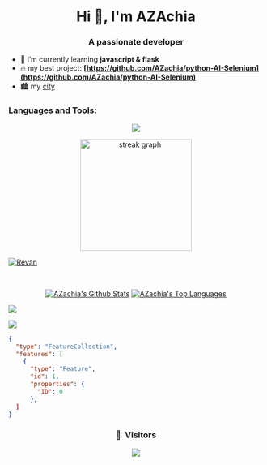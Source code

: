 <h1 align="center">Hi 👋, I'm AZAchia</h1>
<h3 align="center">A passionate developer</h3>


- 🌱 I’m currently learning **javascript & flask**
- 🔥 my best project: **[https://github.com/AZachia/python-AI-Selenium](https://github.com/AZachia/python-AI-Selenium)**
- 🏙️ my [city](https://honzaap.github.io/GithubCity/?name=AZachia&year=2024)


<h3 align="left">Languages and Tools:</h3>
<p align="center">
    <a href="https://skillicons.dev">
        <img src="https://skillicons.dev/icons?i=py,html,css,js,c,cpp,nodejs,flask,express,linux,md,stackoverflow,devto,ubuntu,debian,vscode,windows,arduino,bash,discord,linkedin,github&perline=11" />
    </a>
</p>

<div align="center">
  <img src="https://streak-stats.demolab.com?user=AZachia&theme=transparent&hide_border=true" height="220" alt="streak graph"  />
</div>

<p align="left"> <a href="https://github.com/ryo-ma/github-profile-trophy"><img src="https://github-profile-trophy.vercel.app/?username=AZachia" alt="Revan" /></a> </p>



<br>
<p align="center">
<a href="https://github.com/AZachia"><img alt="AZachia's Github Stats" src="https://github-readme-stats.vercel.app/api?username=AZachia&show_icons=true&count_private=true&theme=react&hide_border=true&bg_color=0D1117" /></a>
  <a href="https://github.com/AZachia"><img alt="AZachia's Top Languages" src="https://github-readme-stats.vercel.app/api/top-langs/?username=AZachia&langs_count=8&count_private=true&layout=compact&theme=react&hide_border=true&bg_color=0D1117" /></a>
  
</p>

![](http://github-profile-summary-cards.vercel.app/api/cards/profile-details?username=AZachia&theme=dracula) 

![](http://github-profile-summary-cards.vercel.app/api/cards/repos-per-language?username=AZachia&theme=dracula) 


```geojson
{
  "type": "FeatureCollection",
  "features": [
    {
      "type": "Feature",
      "id": 1,
      "properties": {
        "ID": 0
      },
  ]
}
```


### <p align="center">👀 &nbsp;Visitors</p>
<p align="center">
  <img src="https://profile-counter.glitch.me/AZachia/count.svg" />
</p>


